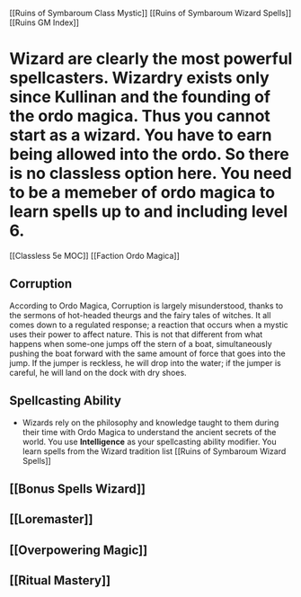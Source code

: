 [[Ruins of Symbaroum Class Mystic]]
[[Ruins of Symbaroum Wizard Spells]]
[[Ruins GM Index]]


# Wizard are clearly the most powerful spellcasters. Wizardry exists only since Kullinan and the founding of the ordo magica. Thus you cannot start as a wizard. You have to earn being allowed into the ordo. So there is no classless option here. You need to be a memeber of ordo magica to learn spells up to and including level 6.

[[Classless 5e MOC]]
[[Faction Ordo Magica]]


## Corruption
According to Ordo Magica, Corruption is largely misunderstood, thanks to the sermons of hot-headed theurgs and the fairy tales of witches. It all comes down to a regulated response; a reaction that occurs when a mystic uses their power to affect nature. This is not that different from what happens when some-one jumps off the stern of a boat, simultaneously pushing the boat forward with the same amount of force that goes into the jump. If the jumper is reckless, he will drop into the water; if the jumper is careful, he will land on the dock with dry shoes.

## Spellcasting Ability
- Wizards rely on the philosophy and knowledge taught to them during their time with Ordo Magica to understand the ancient secrets of the world. You use **Intelligence** as your spellcasting ability modifier. You learn spells from the Wizard tradition list [[Ruins of Symbaroum Wizard Spells]]

## [[Bonus Spells Wizard]]
## [[Loremaster]]
## [[Overpowering Magic]]
## [[Ritual Mastery]]



